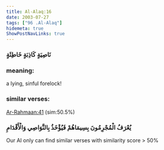 ```yaml
---
title: Al-Alaq:16
date: 2003-07-27
tags: ["96 .Al-Alaq"]
hidemeta: true 
ShowPostNavLinks: true 
---
```

### نَاصِيَةٍ كَاذِبَةٍ خَاطِئَةٍ
### meaning: 
a lying, sinful forelock!
### similar verses: 

[Ar-Rahmaan:41](/55/41) (sim:50.5%)

### يُعْرَفُ الْمُجْرِمُونَ بِسِيمَاهُمْ فَيُؤْخَذُ بِالنَّوَاصِي وَالْأَقْدَامِ

Our AI only can find similar verses with similarity score > 50% 



